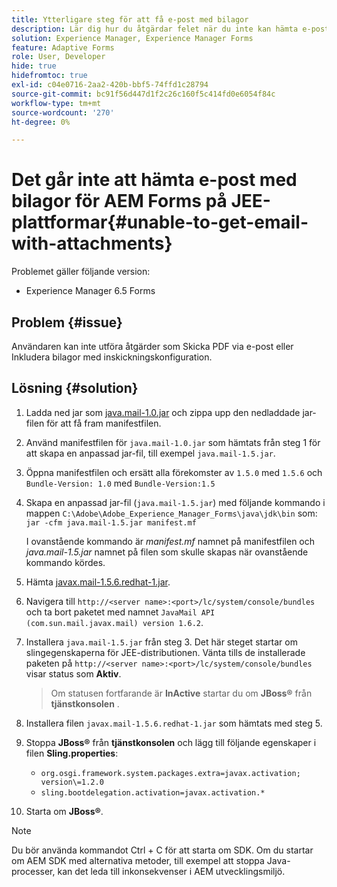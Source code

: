 ```yaml
---
title: Ytterligare steg för att få e-post med bilagor
description: Lär dig hur du åtgärdar felet när du inte kan hämta e-post med bilagor för AEM Forms på JEE-plattformar.
solution: Experience Manager, Experience Manager Forms
feature: Adaptive Forms
role: User, Developer
hide: true
hidefromtoc: true
exl-id: c04e0716-2aa2-420b-bbf5-74ffd1c28794
source-git-commit: bc91f56d447d1f2c26c160f5c414fd0e6054f84c
workflow-type: tm+mt
source-wordcount: '270'
ht-degree: 0%

---
```


# Det går inte att hämta e-post med bilagor för AEM Forms på JEE-plattformar{#unable-to-get-email-with-attachments}

Problemet gäller följande version:

* Experience Manager 6.5 Forms

## Problem {#issue}

Användaren kan inte utföra åtgärder som Skicka PDF via e-post eller Inkludera bilagor med inskickningskonfiguration.

## Lösning {#solution}

1. Ladda ned jar som [java.mail-1.0.jar](/help/forms/using/java.mail-1.0.jar) och zippa upp den nedladdade jar-filen för att få fram manifestfilen.

1. Använd manifestfilen för `java.mail-1.0.jar` som hämtats från steg 1 för att skapa en anpassad jar-fil, till exempel `java.mail-1.5.jar`.

1. Öppna manifestfilen och ersätt alla förekomster av `1.5.0` med `1.5.6` och `Bundle-Version: 1.0` med `Bundle-Version:1.5`

1. Skapa en anpassad jar-fil (`java.mail-1.5.jar`) med följande kommando i mappen `C:\Adobe\Adobe_Experience_Manager_Forms\java\jdk\bin` som:
   `jar -cfm java.mail-1.5.jar manifest.mf`

   I ovanstående kommando är *manifest.mf* namnet på manifestfilen och *java.mail-1.5.jar* namnet på filen som skulle skapas när ovanstående kommando kördes.

1. Hämta [javax.mail-1.5.6.redhat-1.jar](https://mvnrepository.com/artifact/com.sun.mail/javax.mail/1.5.6.redhat-1).

1. Navigera till `http://<server name>:<port>/lc/system/console/bundles` och ta bort paketet med namnet `JavaMail API (com.sun.mail.javax.mail) version 1.6.2`.

1. Installera `java.mail-1.5.jar` från steg 3. Det här steget startar om slingegenskaperna för JEE-distributionen. Vänta tills de installerade paketen på `http://<server name>:<port>/lc/system/console/bundles` visar status som **Aktiv**.

   >Om statusen fortfarande är **InActive** startar du om   **JBoss®** från **tjänstkonsolen** .


1. Installera filen `javax.mail-1.5.6.redhat-1.jar` som hämtats med steg 5.

1. Stoppa **JBoss®** från **tjänstkonsolen** och lägg till följande egenskaper i filen **Sling.properties**:
   * `org.osgi.framework.system.packages.extra=javax.activation; version\=1.2.0`
   * `sling.bootdelegation.activation=javax.activation.*`

1. Starta om **JBoss®**.

>[!NOTE]
>
> Du bör använda kommandot Ctrl + C för att starta om SDK. Om du startar om AEM SDK med alternativa metoder, till exempel att stoppa Java-processer, kan det leda till inkonsekvenser i AEM utvecklingsmiljö.
